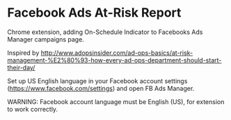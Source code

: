 Facebook Ads At-Risk Report
=====================

Chrome extension, adding On-Schedule Indicator to Facebooks Ads Manager campaigns page.

Inspired by http://www.adopsinsider.com/ad-ops-basics/at-risk-management-%E2%80%93-how-every-ad-ops-department-should-start-their-day/

Set up US English language in your Facebook account settings (https://www.facebook.com/settings) and open FB Ads Manager.

WARNING: Facebook account language must be English (US), for extension to work correctly.
